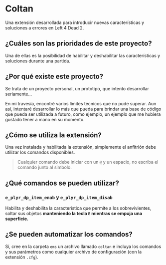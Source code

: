 # Coltan

Una extensión desarrollada para introducir nuevas características y soluciones a errores en Left 4 Dead 2.

## ¿Cuáles son las prioridades de este proyecto?

Una de ellas es la posibilidad de habilitar y deshabilitar las características y soluciones durante una partida.

## ¿Por qué existe este proyecto?

Se trata de un proyecto personal, un prototipo, que intento desarrollar seriamente…

En mi travesía, encontré varios límites técnicos que no pude superar. Aun así, intentaré desarrollar lo más que pueda para brindar una base de código que pueda ser utilizada a futuro, como ejemplo, un ejemplo que me hubiera gustado tener a mano en su momento.

## ¿Cómo se utiliza la extensión?

Una vez instalada y habilitada la extensión, simplemente el anfitrión debe utilizar los comandos disponibles.

> Cualquier comando debe iniciar con un `@` y un espacio, no escriba el comando junto al simbolo.

## ¿Qué comandos se pueden utilizar?

### `e_plyr_dp_item_enab` y `e_plyr_dp_item_disab`

Habilita y deshabilita la característica que permite a los sobrevivientes, soltar sus objetos **manteniendo la tecla `E` mientras se empuja una superficie.**

## ¿Se pueden automatizar los comandos?

Sí, cree en la carpeta `ems` un archivo llamado `coltan` e incluya los comandos y sus parámetros como cualquier archivo de configuración (con la extensión `.cfg`).
